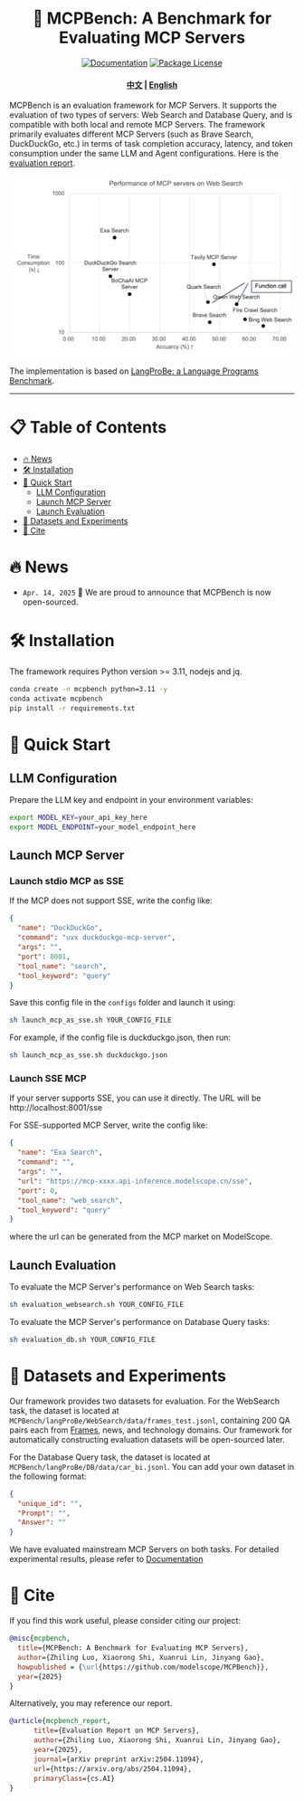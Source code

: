<h1 align="center">
	🦊 MCPBench: A Benchmark for Evaluating MCP Servers
</h1>



<div align="center">

[![Documentation][docs-image]][docs-url]
[![Package License][package-license-image]][package-license-url]

</div>

<div align="center">
<h4 align="center">

[中文](https://github.com/modelscope/MCPBench/blob/main/README_zh.md) |
[English](https://github.com/modelscope/MCPBench/blob/main/README.md)

</h4>
</div>

MCPBench is an evaluation framework for MCP Servers. It supports the evaluation of two types of servers: Web Search and Database Query, and is compatible with both local and remote MCP Servers. The framework primarily evaluates different MCP Servers (such as Brave Search, DuckDuckGo, etc.) in terms of task completion accuracy, latency, and token consumption under the same LLM and Agent configurations. Here is the [evaluation report](https://arxiv.org/abs/2504.11094).

<img src="assets/figure1.png" alt="MCPBench Overview" width="600"/>

The implementation is based on [LangProBe: a Language Programs Benchmark](https://arxiv.org/abs/2502.20315).

<hr>



# 📋 Table of Contents

- [🔥 News](#news)
- [🛠️ Installation](#installation)
- [🚀 Quick Start](#quick-start)
  - [LLM Configuration](#llm-configuration)
  - [Launch MCP Server](#launch-mcp-server)
  - [Launch Evaluation](#launch-evaluation)
- [🧂 Datasets and Experiments](#datasets-and-experiments)
- [🚰 Cite](#cite)

# 🔥 News
+ `Apr. 14, 2025` 🌟 We are proud to announce that MCPBench is now open-sourced.

# 🛠️ Installation
The framework requires Python version >= 3.11, nodejs and jq.

```bash
conda create -n mcpbench python=3.11 -y
conda activate mcpbench
pip install -r requirements.txt

```

# 🚀 Quick Start
## LLM Configuration
Prepare the LLM key and endpoint in your environment variables:
```bash
export MODEL_KEY=your_api_key_here
export MODEL_ENDPOINT=your_model_endpoint_here
```

## Launch MCP Server
### Launch stdio MCP as SSE
If the MCP does not support SSE, write the config like:
```json
{
  "name": "DuckDuckGo",
  "command": "uvx duckduckgo-mcp-server",
  "args": "",
  "port": 8001,
  "tool_name": "search",
  "tool_keyword": "query"
}
```

Save this config file in the `configs` folder and launch it using:

```bash
sh launch_mcp_as_sse.sh YOUR_CONFIG_FILE
```

For example, if the config file is duckduckgo.json, then run:
```bash
sh launch_mcp_as_sse.sh duckduckgo.json
```

### Launch SSE MCP
If your server supports SSE, you can use it directly. The URL will be http://localhost:8001/sse

For SSE-supported MCP Server, write the config like:
```json
{
  "name": "Exa Search",
  "command": "",
  "args": "",
  "url": "https://mcp-xxxx.api-inference.modelscope.cn/sse",
  "port": 0,
  "tool_name": "web_search",
  "tool_keyword": "query"
}
```
where the url can be generated from the MCP market on ModelScope.

## Launch Evaluation
To evaluate the MCP Server's performance on Web Search tasks:
```bash
sh evaluation_websearch.sh YOUR_CONFIG_FILE
```

To evaluate the MCP Server's performance on Database Query tasks:
```bash
sh evaluation_db.sh YOUR_CONFIG_FILE
```

# 🧂 Datasets and Experiments
Our framework provides two datasets for evaluation. For the WebSearch task, the dataset is located at `MCPBench/langProBe/WebSearch/data/frames_test.jsonl`, containing 200 QA pairs each from [Frames](https://arxiv.org/abs/2409.12941), news, and technology domains. Our framework for automatically constructing evaluation datasets will be open-sourced later.

For the Database Query task, the dataset is located at `MCPBench/langProBe/DB/data/car_bi.jsonl`. You can add your own dataset in the following format:

```json
{
  "unique_id": "",
  "Prompt": "",
  "Answer": ""
}
```

We have evaluated mainstream MCP Servers on both tasks. For detailed experimental results, please refer to [Documentation](https://arxiv.org/abs/2504.11094)

# 🚰 Cite
If you find this work useful, please consider citing our project:

```bibtex
@misc{mcpbench,
  title={MCPBench: A Benchmark for Evaluating MCP Servers},
  author={Zhiling Luo, Xiaorong Shi, Xuanrui Lin, Jinyang Gao},
  howpublished = {\url{https://github.com/modelscope/MCPBench}},
  year={2025}
}
```

Alternatively, you may reference our report.
```bibtex
@article{mcpbench_report,
      title={Evaluation Report on MCP Servers}, 
      author={Zhiling Luo, Xiaorong Shi, Xuanrui Lin, Jinyang Gao},
      year={2025},
      journal={arXiv preprint arXiv:2504.11094},
      url={https://arxiv.org/abs/2504.11094},
      primaryClass={cs.AI}
}
```

[docs-image]: https://img.shields.io/badge/Documentation-EB3ECC
[docs-url]: https://arxiv.org/abs/2504.11094
[package-license-image]: https://img.shields.io/badge/License-Apache_2.0-blue.svg
[package-license-url]: https://github.com/modelscope/MCPBench/blob/main/LICENSE

